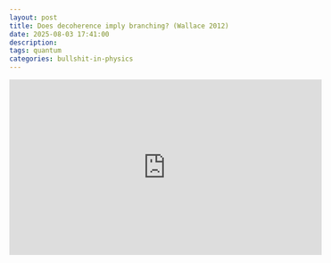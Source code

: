 ```yaml
---
layout: post
title: Does decoherence imply branching? (Wallace 2012)
date: 2025-08-03 17:41:00
description: 
tags: quantum 
categories: bullshit-in-physics
---
```


<iframe width="560" height="315" src="https://www.youtube.com/embed/ZfU3LKGFMOc?si=P7b5xNJQrXyBpJxI" title="YouTube video player" frameborder="0" allow="accelerometer; autoplay; clipboard-write; encrypted-media; gyroscope; picture-in-picture; web-share" referrerpolicy="strict-origin-when-cross-origin" allowfullscreen></iframe>
